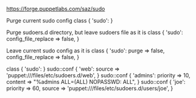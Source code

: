 https://forge.puppetlabs.com/saz/sudo

Purge current sudo config
class { 'sudo': }

Purge sudoers.d directory, but leave sudoers file as it is
class { 'sudo':
  config_file_replace => false,
}

Leave current sudo config as it is
class { 'sudo':
  purge               => false,
  config_file_replace => false,
}

class { 'sudo': }
sudo::conf { 'web':
  source => 'puppet:///files/etc/sudoers.d/web',
}
sudo::conf { 'admins':
  priority => 10,
  content  => "%admins ALL=(ALL) NOPASSWD: ALL",
}
sudo::conf { 'joe':
  priority => 60,
  source   => 'puppet:///files/etc/sudoers.d/users/joe',
}
